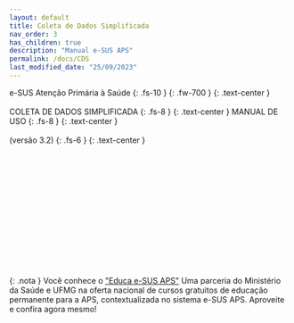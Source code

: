```yaml
---
layout: default
title: Coleta de Dados Simplificada
nav_order: 3
has_children: true
description: "Manual e-SUS APS"
permalink: /docs/CDS
last_modified_date: "25/09/2023"
---
```


e-SUS Atenção Primária à Saúde
{: .fs-10 }
{: .fw-700 }
{: .text-center }
<br>
<br>
COLETA DE DADOS SIMPLIFICADA
{: .fs-8 }
{: .text-center }
MANUAL DE USO
{: .fs-8 }
{: .text-center }
<br>
<br>
(versão 3.2)
{: .fs-6 }
{: .text-center }
<br>
<br>
<br>
<br>
<br>
<br>
<br>
<br>
<br>
<br>
<br>
<br>
<br>
<br>

{: .nota }
Você conhece o ["Educa e-SUS APS"](https://educaesusaps.medicina.ufmg.br/) Uma parceria do Ministério da Saúde e UFMG na oferta nacional de cursos gratuitos de educação permanente para a APS, contextualizada no sistema e-SUS APS. Aproveite e confira agora mesmo!